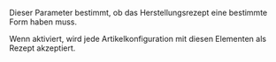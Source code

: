 Dieser Parameter bestimmt, ob das Herstellungsrezept eine bestimmte Form haben muss.

Wenn aktiviert, wird jede Artikelkonfiguration mit diesen Elementen als Rezept akzeptiert.